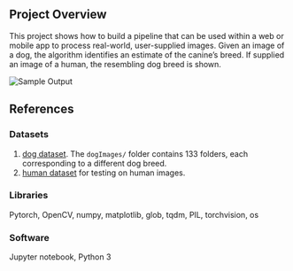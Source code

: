[//]: # (Image References)

[image1]: ./images/out.png "Sample Output"
[image2]: ./images/vgg16_model.png "VGG-16 Model Layers"
[image3]: ./images/vgg16_model_draw.png "VGG16 Model Figure"


## Project Overview

This project shows how to build a pipeline that can be used within a web or mobile app to process real-world, user-supplied images.  Given an image of a dog, the algorithm identifies an estimate of the canine’s breed.  If supplied an image of a human, the resembling dog breed is shown.  

![Sample Output][image1]

## References

### Datasets
1. [dog dataset](https://s3-us-west-1.amazonaws.com/udacity-aind/dog-project/dogImages.zip).  The `dogImages/` folder contains 133 folders, each corresponding to a different dog breed.
2. [human dataset](http://vis-www.cs.umass.edu/lfw/lfw.tgz) for testing on human images. 

### Libraries
Pytorch, OpenCV, numpy, matplotlib, glob, tqdm, PIL, torchvision, os

### Software
Jupyter notebook, Python 3


